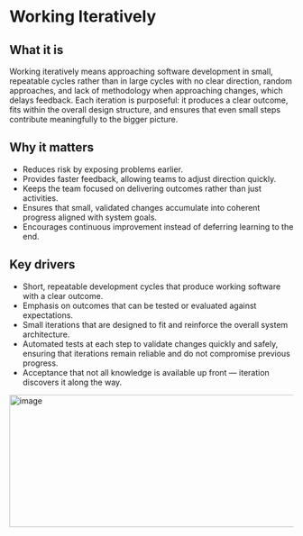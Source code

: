 # Working Iteratively

## What it is
Working iteratively means approaching software development in small, repeatable cycles rather than in large cycles with no clear direction, random approaches, and lack of methodology when approaching changes, which delays feedback. Each iteration is purposeful: it produces a clear outcome, fits within the overall design structure, and ensures that even small steps contribute meaningfully to the bigger picture.  

## Why it matters
- Reduces risk by exposing problems earlier.  
- Provides faster feedback, allowing teams to adjust direction quickly.  
- Keeps the team focused on delivering outcomes rather than just activities.  
- Ensures that small, validated changes accumulate into coherent progress aligned with system goals.  
- Encourages continuous improvement instead of deferring learning to the end.  

## Key drivers
- Short, repeatable development cycles that produce working software with a clear outcome.  
- Emphasis on outcomes that can be tested or evaluated against expectations.  
- Small iterations that are designed to fit and reinforce the overall system architecture.  
- Automated tests at each step to validate changes quickly and safely, ensuring that iterations remain reliable and do not compromise previous progress.  
- Acceptance that not all knowledge is available up front — iteration discovers it along the way.  

<img width="696" height="235" alt="image" src="https://github.com/user-attachments/assets/dade3522-913e-4b34-b656-df0703b179ef" />
